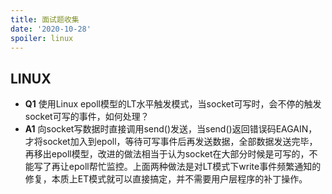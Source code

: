 ```yaml
---
title: 面试题收集
date: '2020-10-28'
spoiler: linux
---
```


## LINUX
- **Q1** 使用Linux epoll模型的LT水平触发模式，当socket可写时，会不停的触发socket可写的事件，如何处理？
- **A1** 向socket写数据时直接调用send()发送，当send()返回错误码EAGAIN，才将socket加入到epoll，等待可写事件后再发送数据，全部数据发送完毕，再移出epoll模型，改进的做法相当于认为socket在大部分时候是可写的，不能写了再让epoll帮忙监控。上面两种做法是对LT模式下write事件频繁通知的修复，本质上ET模式就可以直接搞定，并不需要用户层程序的补丁操作。
